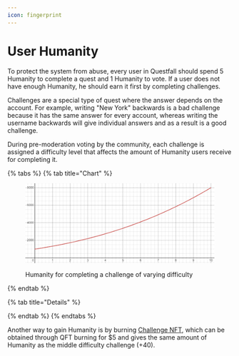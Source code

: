 ```yaml
---
icon: fingerprint
---
```


# User Humanity

To protect the system from abuse, every user in Questfall should spend 5 Humanity to complete a quest and 1 Humanity to vote. If a user does not have enough Humanity, he should earn it first by completing challenges.

Challenges are a special type of quest where the answer depends on the account. For example, writing "New York" backwards is a bad challenge because it has the same answer for every account, whereas writing the username backwards will give individual answers and as a result is a good challenge.

During pre-moderation voting by the community, each challenge is assigned a difficulty level that affects the amount of Humanity users receive for completing it.

{% tabs %}
{% tab title="Chart" %}
<figure><img src="../.gitbook/assets/image (10).png" alt=""><figcaption><p>Humanity for completing a challenge of varying difficulty</p></figcaption></figure>
{% endtab %}

{% tab title="Details" %}

{% endtab %}
{% endtabs %}

Another way to gain Humanity is by burning [Challenge NFT](../assets/challenge-nft.md), which can be obtained through QFT burning for $5 and gives the same amount of Humanity as the middle difficulty challenge (+40).&#x20;

